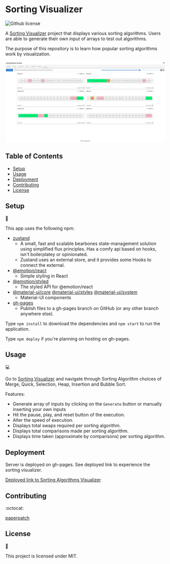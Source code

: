 # Sorting Visualizer
![Github license](http://img.shields.io/badge/license-MIT-blue.svg)

A [Sorting Visualizer](https://paperpatch.github.io/sorting_visualizer/) project that displays various sorting algorithms. Users are able to generate their own input of arrays to test out algorithms.

The purpose of this repository is to learn how popular sorting algorithms work by visualization.

![Screenshot](./src/assets/images/screenshot.png)

## Table of Contents

* [Setup](#setup)
* [Usage](#usage)
* [Deployment](#deployment)
* [Contributing](#contributing)
* [License](#license)

## Setup
:floppy_disk:

This app uses the following npm:
- [zustand](https://www.npmjs.com/package/zustand)
  - A small, fast and scalable bearbones state-management solution using simplified flux principles. Has a comfy api based on hooks, isn't boilerplatey or opinionated.
  - Zustand uses an external store, and it provides some Hooks to connect the external.
- [@emotion/react](https://www.npmjs.com/package/@emotion/react)
  - Simple styling in React
- [@emotion/styled](https://www.npmjs.com/package/@emotion/styled)
  - The styled API for @emotion/react
- [@material-ui/core](https://www.npmjs.com/package/@material-ui/core)
  [@material-ui/styles](https://www.npmjs.com/package/@material-ui/core)
  [@material-ui/system](https://www.npmjs.com/package/@material-ui/core)
  - Material-UI components
- [gh-pages](https://www.npmjs.com/package/gh-pages)
  - Publish files to a gh-pages branch on GitHub (or any other branch anywhere else).

Type `npm install` to download the dependencies and `npm start` to run the application.

Type `npm deploy` if you're planning on hosting on gh-pages.

## Usage

:computer:

Go to [Sorting Visualizer](https://paperpatch.github.io/sorting_visualizer/) and navigate through Sorting Algorithm choices of Merge, Quick, Selection, Heap, Insertion and Bubble Sort.

Features:
  - Generate array of inputs by clicking on the `Generate` button or manually inserting your own inputs
  - Hit the pause, play, and reset button of the execution.
  - Alter the speed of execution.
  - Displays total swaps required per sorting algorithm.
  - Displays total comparisons made per sorting algorithm.
  - Displays time taken (approximate by comparisons) per sorting algorithm.


## Deployment

Server is deployed on gh-pages. See deployed link to experience the sorting visualizer.

[Deployed link to Sorting Algorithms Visualizer](https://paperpatch.github.io/sorting_visualizer/)

## Contributing

:octocat:

[paperpatch](https://github.com/paperpatch) </br>

## License

:receipt:

This project is licensed under MIT.